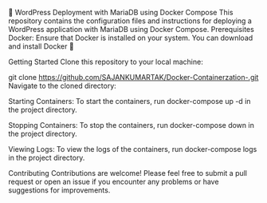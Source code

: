 🐳 WordPress Deployment with MariaDB using Docker Compose
This repository contains the configuration files and instructions for deploying a WordPress application with MariaDB using Docker Compose.
Prerequisites
Docker: Ensure that Docker is installed on your system. You can download and install Docker 🐳

Getting Started
Clone this repository to your local machine:

git clone https://github.com/SAJANKUMARTAK/Docker-Containerzation-.git
Navigate to the cloned directory:

Starting Containers: To start the containers, run docker-compose up -d in the project directory.

Stopping Containers: To stop the containers, run docker-compose down in the project directory.

Viewing Logs: To view the logs of the containers, run docker-compose logs in the project directory.

Contributing
Contributions are welcome! Please feel free to submit a pull request or open an issue if you encounter any problems or have suggestions for improvements.
